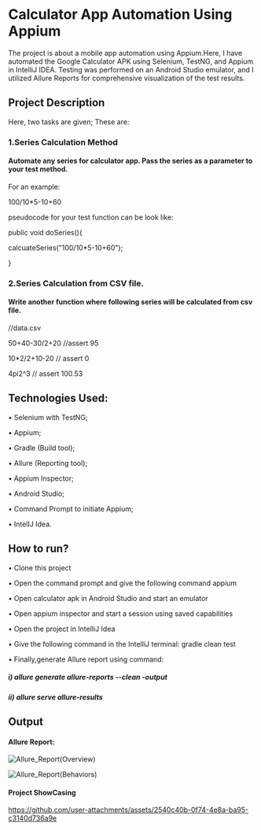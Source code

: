 # Calculator App Automation Using Appium

The project is about a mobile app automation using Appium.Here, I have automated the Google Calculator APK using Selenium, TestNG, and Appium in IntelliJ IDEA. Testing was performed on an Android Studio emulator, and I utilized Allure Reports for comprehensive visualization of the test results.

## Project Description

Here, two tasks are given; These are:

### 1.Series Calculation Method
#### Automate any series for calculator app. Pass the series as a parameter to your test method.
For an example:

100/10*5-10+60

pseudocode for your test function can be look like:

public void doSeries(){

calcuateSeries("100/10*5-10+60");

}

### 2.Series Calculation from CSV file. 
#### Write another function where following series will be calculated from csv file. 

//data.csv

50+40-30/2+20 //assert 95 

10*2/2+10-20 // assert 0 

4pi2^3 // assert 100.53 

## Technologies Used:

•	Selenium with TestNG;

•	Appium;

•	Gradle (Build tool);

•	Allure (Reporting tool);

•	Appium Inspector;

•	Android Studio;

•	Command Prompt to initiate Appium;

•	IntelIJ Idea.

## How to run?

•	Clone this project

•	Open the command prompt and give the following command appium

•	Open calculator apk in Android Studio and start an emulator

•	Open appium inspector and start a session using saved capabilities

•	Open the project in IntelliJ Idea

•	Give the following command in the IntelIiJ terminal: gradle clean test

•	Finally,generate Allure report using command:

   ##### i)	allure generate allure-reports --clean -output
   
   ##### ii)	allure serve allure-results
   
## Output

#### Allure Report:

![Allure_Report(Overview)](https://github.com/user-attachments/assets/618ccbb7-063a-4841-8112-7085fa89c23e)

![Allure_Report(Behaviors)](https://github.com/user-attachments/assets/2f8e2996-f674-4d51-89e9-4f768491f190)

#### Project ShowCasing


https://github.com/user-attachments/assets/2540c40b-0f74-4e8a-ba95-c3140d736a9e


  




